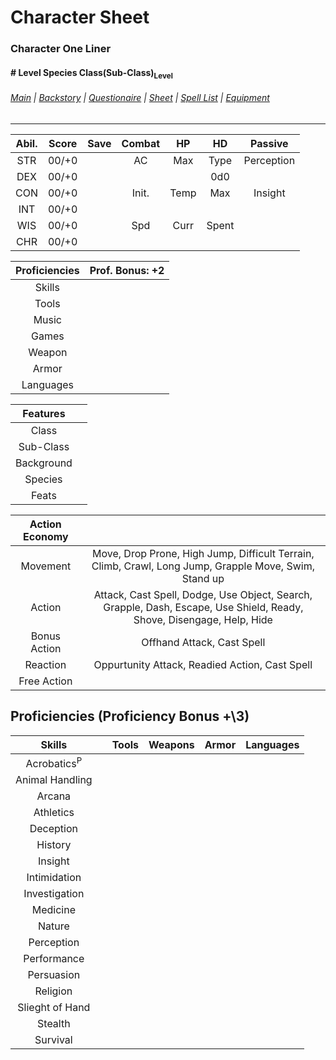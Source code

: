 # Character Sheet
### Character One Liner
#### \# Level Species Class(Sub-Class)<sub>Level</sub>
###### [Main](Character%20Main.md) | [Backstory](Character%20Backstory.md) | [Questionaire](Character%20Questionaire.md) | [Sheet](Character%20PC%20Sheet.md) | [Spell List](Character%20Spell%20List.md) | [Equipment](Character%20Equipment.md)
---

| Abil. | Score | Save | Combat | HP   | HD    | Passive    |
| :---: | :---: | :--: | :----: | :--: | :---: | :--------: |
| STR   | 00/+0 |      | AC     | Max  | Type  | Perception |  
| DEX   | 00/+0 |      |        |      | 0d0   |            |
| CON   | 00/+0 |      | Init.  | Temp | Max   | Insight    |
| INT   | 00/+0 |      |        |      |       |            |
| WIS   | 00/+0 |      | Spd    | Curr | Spent |            |
| CHR   | 00/+0 |      |        |      |       |            |

| Proficiencies | Prof. Bonus: +2 |
| :------------:| :-------------: |
| Skills        |                 |
| Tools         |                 |
| Music         |                 |
| Games         |                 |
| Weapon        |                 |
| Armor         |                 |
| Languages     |                 |

| Features   |      |
| :--------: | :--: |
| Class      |      |
| Sub-Class  |      |
| Background |      |
| Species    |      |
| Feats      |      |

| Action Economy |                                                                                                                       |
| :------------: | :-------------------------------------------------------------------------------------------------------------------: |
| Movement       | Move, Drop Prone, High Jump, Difficult Terrain, Climb, Crawl, Long Jump, Grapple Move, Swim, Stand up                 |
| Action         | Attack, Cast Spell, Dodge, Use Object, Search, Grapple, Dash, Escape, Use Shield, Ready, Shove, Disengage, Help, Hide |
| Bonus Action   | Offhand Attack, Cast Spell                                                                                            |
| Reaction       | Oppurtunity Attack, Readied Action, Cast Spell                                                                        |
| Free Action    |                                                                                                                       |

## Proficiencies (Proficiency Bonus +\3)

| Skills                 |      | Tools | Weapons | Armor | Languages |
| :--------------------: | :--: | :---: | :-----: | :---: | :-------: |
| Acrobatics<sup>P</sup> |      |       |         |       |           |
| Animal Handling |      |       |         |       |           |
| Arcana          |      |       |         |       |           |
| Athletics       |      |       |         |       |           |
| Deception       |      |       |         |       |           |
| History         |      |       |         |       |           |
| Insight         |      |       |         |       |           |
| Intimidation    |      |       |         |       |           |
| Investigation   |      |       |         |       |           |
| Medicine        |      |       |         |       |           |
| Nature          |      |       |         |       |           |
| Perception      |      |       |         |       |           |
| Performance     |      |       |         |       |           |
| Persuasion      |      |       |         |       |           |
| Religion        |      |       |         |       |           |
| Slieght of Hand |      |       |         |       |           |
| Stealth         |      |       |         |       |           |
| Survival        |      |       |         |       |           |
